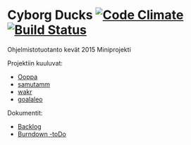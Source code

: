 # Cyborg Ducks [![Code Climate](https://codeclimate.com/github/Ooppa/ohtu-miniproj-cyborg-ducks-/badges/gpa.svg)](https://codeclimate.com/github/Ooppa/ohtu-miniproj-cyborg-ducks-) [![Build Status](https://travis-ci.org/Ooppa/ohtu-miniproj-cyborg-ducks-.svg)](https://travis-ci.org/Ooppa/ohtu-miniproj-cyborg-ducks-)
Ohjelmistotuotanto kevät 2015 Miniprojekti

Projektiin kuuluvat:
* [Ooppa](https://github.com/Ooppa)
* [samutamm](https://github.com/samutamm)
* [wakr](https://github.com/wakr)
* [goalaleo](https://github.com/goalaleo)


Dokumentit:
* [Backlog](https://trello.com/b/tS8tf010/cyborg-ducks)
* [Burndown -toDo]()
